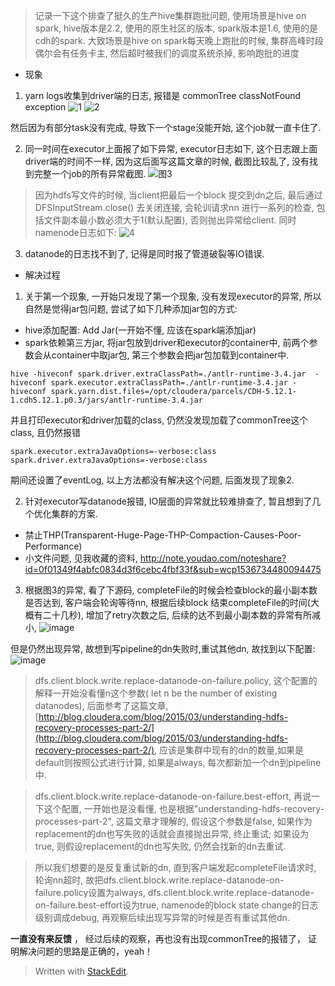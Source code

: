 > 记录一下这个排查了挺久的生产hive集群跑批问题, 使用场景是hive on spark, hive版本是2.2, 使用的原生社区的版本, spark版本是1.6, 使用的是cdh的spark.
> 大致场景是hive on spark每天晚上跑批的时候, 集群高峰时段偶尔会有任务卡主, 然后超时被我们的调度系统杀掉, 影响跑批的进度
* 现象
1. yarn logs收集到driver端的日志, 报错是 commonTree classNotFound exception 
![1](https://user-images.githubusercontent.com/20329409/45937069-a3bd9600-bfef-11e8-9ea0-fc2b8f17d1ee.png)
![2](https://user-images.githubusercontent.com/20329409/45937070-a4562c80-bfef-11e8-8a51-ad5d451148a8.png)

然后因为有部分task没有完成, 导致下一个stage没能开始, 这个job就一直卡住了.

2. 同一时间在executor上面报了如下异常, executor日志如下, 这个日志跟上面driver端的时间不一样, 因为这后面写这篇文章的时候, 截图比较乱了, 没有找到完整一个job的所有异常截图.
![图3](https://user-images.githubusercontent.com/20329409/45937116-ea12f500-bfef-11e8-9e82-11c46502b1d9.png)

> 因为hdfs写文件的时候, 当client把最后一个block 提交到dn之后, 最后通过 DFSInputStream.close() 去关闭连接, 会轮训请求nn 进行一系列的检查, 包括文件副本最小数必须大于1(默认配置), 否则抛出异常给client.
> 同时namenode日志如下: 
![4](https://user-images.githubusercontent.com/20329409/45937181-863cfc00-bff0-11e8-8696-74f72c3fb013.png)


3. datanode的日志找不到了, 记得是同时报了管道破裂等IO错误.
 
* 解决过程
1. 关于第一个现象, 一开始只发现了第一个现象, 没有发现executor的异常, 所以自然是觉得jar包问题, 尝试了如下几种添加jar包的方式: 
* hive添加配置: Add Jar(一开始不懂, 应该在spark端添加jar)
* spark依赖第三方jar, 将jar包放到driver和executor的container中, 前两个参数会从container中取jar包, 第三个参数会把jar包加载到container中.
```
hive -hiveconf spark.driver.extraClassPath=./antlr-runtime-3.4.jar  -hiveconf spark.executor.extraClassPath=./antlr-runtime-3.4.jar -hiveconf spark.yarn.dist.files=/opt/cloudera/parcels/CDH-5.12.1-1.cdh5.12.1.p0.3/jars/antlr-runtime-3.4.jar
```
并且打印executor和driver加载的class, 仍然没发现加载了commonTree这个class, 且仍然报错
```
spark.executor.extraJavaOptions=-verbose:class
spark.driver.extraJavaOptions=-verbose:class
```
期间还设置了eventLog, 以上方法都没有解决这个问题, 后面发现了现象2.

2. 针对executor写datanode报错, IO层面的异常就比较难排查了, 暂且想到了几个优化集群的方案.
* 禁止THP(Transparent-Huge-Page-THP-Compaction-Causes-Poor-Performance)
* 小文件问题, 见我收藏的资料, http://note.youdao.com/noteshare?id=0f01349f4abfc0834d3f6cebc4fbf33f&sub=wcp1536734480094475

3. 根据图3的异常, 看了下源码, completeFile的时候会检查block的最小副本数是否达到, 客户端会轮询等待nn, 根据后续block 结束completeFile的时间(大概有二十几秒), 增加了retry次数之后, 后续的达不到最小副本数的异常有所减小, 
![image](https://user-images.githubusercontent.com/20329409/45943305-51dd3600-c018-11e8-85df-44ffa688c109.png)

但是仍然出现异常, 故想到写pipeline的dn失败时,重试其他dn, 故找到以下配置: 
![image](https://user-images.githubusercontent.com/20329409/45943455-ee073d00-c018-11e8-88a5-f251c1d42453.png)
> dfs.client.block.write.replace-datanode-on-failure.policy, 这个配置的解释一开始没看懂n这个参数( let n be the number of existing datanodes), 后面参考了这篇文章, [http://blog.cloudera.com/blog/2015/03/understanding-hdfs-recovery-processes-part-2/](http://blog.cloudera.com/blog/2015/03/understanding-hdfs-recovery-processes-part-2/), 应该是集群中现有的dn的数量,如果是default则按照公式进行计算,  如果是always, 每次都新加一个dn到pipeline中.

>  dfs.client.block.write.replace-datanode-on-failure.best-effort, 再说一下这个配置, 一开始也是没看懂, 也是根据"understanding-hdfs-recovery-processes-part-2", 这篇文章才理解的, 假设这个参数是false, 如果作为replacement的dn也写失败的话就会直接抛出异常, 终止重试; 如果设为true, 则假设replacement的dn也写失败, 仍然会找新的dn去重试.

> 所以我们想要的是反复重试新的dn, 直到客户端发起completeFile请求时, 轮询nn超时, 故把dfs.client.block.write.replace-datanode-on-failure.policy设置为always, dfs.client.block.write.replace-datanode-on-failure.best-effort设为true, namenode的block state change的日志级别调成debug, 再观察后续出现写异常的时候是否有重试其他dn.

**一直没有来反馈** ， 经过后续的观察，再也没有出现commonTree的报错了， 证明解决问题的思路是正确的，yeah！

 



 

 




> Written with [StackEdit](https://stackedit.io/).
<!--stackedit_data:
eyJoaXN0b3J5IjpbMTc4OTIyMTE2MSwxMTU0MzAyMzYxLC0xOD
kxNzMyNzY5XX0=
-->